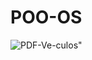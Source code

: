 # POO-OS

<img src="https://cdn.discordapp.com/attachments/731999769378947182/1212240987255218206/image.png?ex=65f11e65&is=65dea965&hm=b552acd2ec689f6a90efadd85a72f85495e60b2727e655267344deb8ce30c66f&" alt="PDF-Ve-culos" border="0" />"

